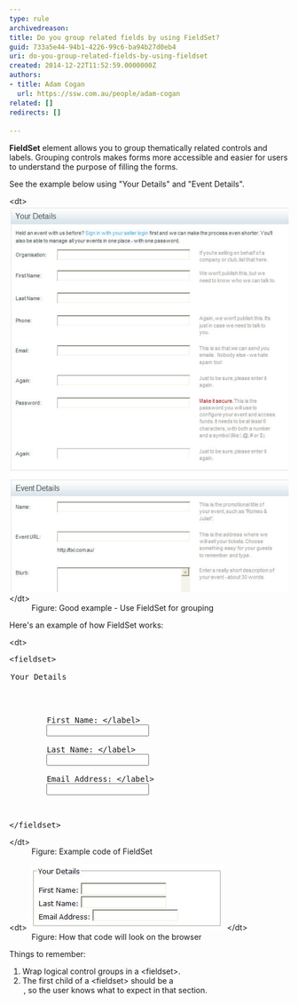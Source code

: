 ```yaml
---
type: rule
archivedreason: 
title: Do you group related fields by using FieldSet?
guid: 733a5e44-94b1-4226-99c6-ba94b27d0eb4
uri: do-you-group-related-fields-by-using-fieldset
created: 2014-12-22T11:52:59.0000000Z
authors:
- title: Adam Cogan
  url: https://ssw.com.au/people/adam-cogan
related: []
redirects: []

---
```


**FieldSet** element allows you to group thematically related controls                     and labels. Grouping controls makes forms more accessible and easier for users to                     understand the purpose of filling the forms.

See the example below using "Your Details"                     and "Event Details".

<!--endintro-->
<dl class="goodImage">&lt;dt&gt; 
      <img src="fieldset.jpg" alt=""> 
   &lt;/dt&gt;<dd>Figure: Good example - Use FieldSet for grouping</dd><dd></dd></dl>
Here's an example of how FieldSet works:
<dl class="code">&lt;dt&gt;<pre>&lt;fieldset&gt;
    <legend>Your Details</legend>
    <p>
        <label for="FirstName">First Name: &lt;/label&gt;
        <input id="FirstName" type="text"><br>
        <label for="LastName">Last Name: &lt;/label&gt;
        <input id="LastName" type="text"><br>
        <label for="EmailAddress">Email Address: &lt;/label&gt;
        <input id="EmailAddress" type="text">
    </label></label></label></p>
&lt;/fieldset&gt;</pre>&lt;/dt&gt;<dd>Figure: Example code of FieldSet</dd></dl><dl class="image"> 
   &lt;dt&gt; 
      <img src="fieldset-browser.jpg" alt=""> 
   &lt;/dt&gt;<dd>Figure: How that code will look on the browser</dd><dd></dd></dl>
Things to remember:

1. Wrap logical control groups in a &lt;fieldset&gt;.
2. The first child of a &lt;fieldset&gt; should be a <legend>, so the user knows what to expect in that section.</legend>
